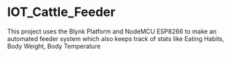 # IOT_Cattle_Feeder
This project uses the Blynk Platform and NodeMCU ESP8266 to make an automated feeder system which also keeps track of stats like Eating Habits, Body Weight, Body Temperature

